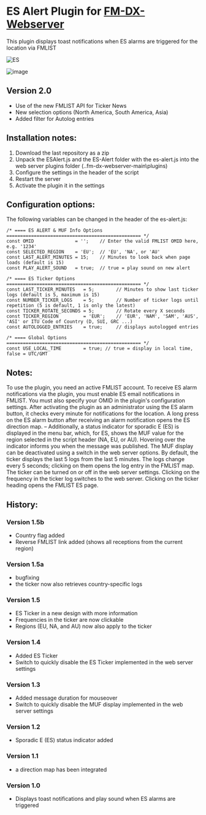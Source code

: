 # ES Alert Plugin for [FM-DX-Webserver](https://github.com/NoobishSVK/fm-dx-webserver)

This plugin displays toast notifications when ES alarms are triggered for the location via FMLIST

![ES](https://github.com/user-attachments/assets/f77d1aec-7691-47b4-a313-e6cdc9cc82dd)

![image](https://github.com/user-attachments/assets/72b6ae0f-7727-48b6-bbea-29c89b7b12f7)


## Version 2.0 

- Use of the new FMLIST API for Ticker News
- New selection options (North America, South America, Asia)
- Added filter for Autolog entries

## Installation notes:

1. 	Download the last repository as a zip
2.	Unpack the ESAlert.js and the ES-Alert folder with the es-alert.js into the web server plugins folder (..fm-dx-webserver-main\plugins)
3.  Configure the settings in the header of the script
4. 	Restart the server
5. 	Activate the plugin it in the settings

## Configuration options:

The following variables can be changed in the header of the es-alert.js:

    /* ==== ES ALERT & MUF Info Options ================================================= */
    const OMID               = '';	  // Enter the valid FMLIST OMID here, e.g. '1234'
    const SELECTED_REGION    = 'EU';  // 'EU', 'NA', or 'AU'
    const LAST_ALERT_MINUTES = 15;    // Minutes to look back when page loads (default is 15)
    const PLAY_ALERT_SOUND   = true;  // true = play sound on new alert
    
    /* ==== ES Ticker Options ================================================= */
    const LAST_TICKER_MINUTES   = 5;		// Minutes to show last ticker logs (default is 5, maximum is 15)
    const NUMBER_TICKER_LOGS    = 5;		// Number of ticker logs until repetition (5 is default, 1 is only the latest) 
    const TICKER_ROTATE_SECONDS = 5;		// Rotate every X seconds
    const TICKER_REGION         = 'EUR'; 	// 'EUR', 'NAM', 'SAM', 'AUS', 'ASI' or ITU Code of Country (D, SUI, GRC ...)
    const AUTOLOGGED_ENTRIES    = true;		// displays autologged entries 
    
    /* ==== Global Options ================================================= */
    const USE_LOCAL_TIME        = true; // true = display in local time, false = UTC/GMT

## Notes: 

To use the plugin, you need an active FMLIST account. To receive ES alarm notifications via the plugin, you must enable ES email notifications in FMLIST. You must also specify your OMID in the plugin's configuration settings. After activating the plugin as an administrator using the ES alarm button, it checks every minute for notifications for the location. A long press on the ES alarm button after receiving an alarm notification opens the ES direction map. – Additionally, a status indicator for sporadic E (ES) is displayed in the menu bar, which, for ES, shows the MUF value for the region selected in the script header (NA, EU, or AU). Hovering over the indicator informs you when the message was published. The MUF display can be deactivated using a switch in the web server options. By default, the ticker displays the last 5 logs from the last 5 minutes. The logs change every 5 seconds; clicking on them opens the log entry in the FMLIST map. The ticker can be turned on or off in the web server settings. Clicking on the frequency in the ticker log switches to the web server. Clicking on the ticker heading opens the FMLIST ES page.

## History:

### Version 1.5b 

- Country flag added
- Reverse FMLIST link added (shows all receptions from the current region)

### Version 1.5a 

- bugfixing
- the ticker now also retrieves country-specific logs

### Version 1.5 

- ES Ticker in a new design with more information
- Frequencies in the ticker are now clickable
- Regions (EU, NA, and AU) now also apply to the ticker

### Version 1.4 

- Added ES Ticker
- Switch to quickly disable the ES Ticker implemented in the web server settings

### Version 1.3 

- Added message duration for mouseover
- Switch to quickly disable the MUF display implemented in the web server settings

### Version 1.2 

- Sporadic E (ES) status indicator added

### Version 1.1 

- a direction map has been integrated

### Version 1.0 

- Displays toast notifications and play sound when ES alarms are triggered

